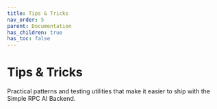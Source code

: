 ```yaml
---
title: Tips & Tricks
nav_order: 5
parent: Documentation
has_children: true
has_toc: false
---
```


# Tips & Tricks

Practical patterns and testing utilities that make it easier to ship with the Simple RPC AI Backend.
